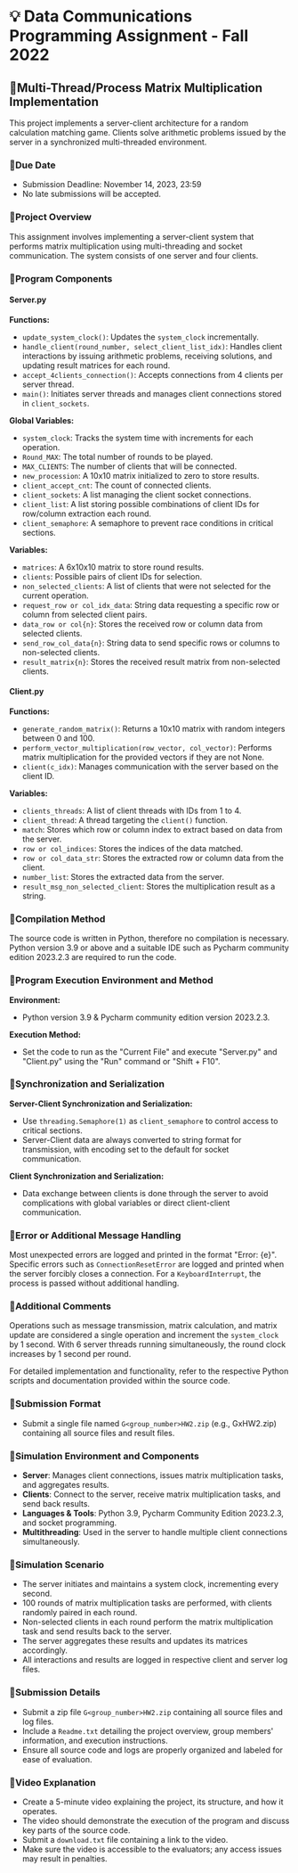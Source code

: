 # 💡 Data Communications Programming Assignment - Fall 2022

## 🌟Multi-Thread/Process Matrix Multiplication Implementation

This project implements a server-client architecture for a random calculation matching game. Clients solve arithmetic problems issued by the server in a synchronized multi-threaded environment.

### 📘Due Date

- Submission Deadline: November 14, 2023, 23:59
- No late submissions will be accepted.

### 📘Project Overview

This assignment involves implementing a server-client system that performs matrix multiplication using multi-threading and socket communication. The system consists of one server and four clients.

### 📘Program Components

#### Server.py

**Functions:**
- `update_system_clock()`: Updates the `system_clock` incrementally.
- `handle_client(round_number, select_client_list_idx)`: Handles client interactions by issuing arithmetic problems, receiving solutions, and updating result matrices for each round.
- `accept_4clients_connection()`: Accepts connections from 4 clients per server thread.
- `main()`: Initiates server threads and manages client connections stored in `client_sockets`.

**Global Variables:**
- `system_clock`: Tracks the system time with increments for each operation.
- `Round_MAX`: The total number of rounds to be played.
- `MAX_CLIENTS`: The number of clients that will be connected.
- `new_procession`: A 10x10 matrix initialized to zero to store results.
- `client_accept_cnt`: The count of connected clients.
- `client_sockets`: A list managing the client socket connections.
- `client_list`: A list storing possible combinations of client IDs for row/column extraction each round.
- `client_semaphore`: A semaphore to prevent race conditions in critical sections.

**Variables:**
- `matrices`: A 6x10x10 matrix to store round results.
- `clients`: Possible pairs of client IDs for selection.
- `non_selected_clients`: A list of clients that were not selected for the current operation.
- `request_row or col_idx_data`: String data requesting a specific row or column from selected client pairs.
- `data_row or col{n}`: Stores the received row or column data from selected clients.
- `send_row_col_data{n}`: String data to send specific rows or columns to non-selected clients.
- `result_matrix{n}`: Stores the received result matrix from non-selected clients.

#### Client.py

**Functions:**
- `generate_random_matrix()`: Returns a 10x10 matrix with random integers between 0 and 100.
- `perform_vector_multiplication(row_vector, col_vector)`: Performs matrix multiplication for the provided vectors if they are not None.
- `client(c_idx)`: Manages communication with the server based on the client ID.

**Variables:**
- `clients_threads`: A list of client threads with IDs from 1 to 4.
- `client_thread`: A thread targeting the `client()` function.
- `match`: Stores which row or column index to extract based on data from the server.
- `row or col_indices`: Stores the indices of the data matched.
- `row or col_data_str`: Stores the extracted row or column data from the client.
- `number_list`: Stores the extracted data from the server.
- `result_msg_non_selected_client`: Stores the multiplication result as a string.

### 📘Compilation Method

The source code is written in Python, therefore no compilation is necessary. Python version 3.9 or above and a suitable IDE such as Pycharm community edition 2023.2.3 are required to run the code.

### 📘Program Execution Environment and Method

**Environment:**
- Python version 3.9 & Pycharm community edition version 2023.2.3.

**Execution Method:**
- Set the code to run as the "Current File" and execute "Server.py" and "Client.py" using the "Run" command or "Shift + F10".

### 📘Synchronization and Serialization

**Server-Client Synchronization and Serialization:**
- Use `threading.Semaphore(1)` as `client_semaphore` to control access to critical sections.
- Server-Client data are always converted to string format for transmission, with encoding set to the default for socket communication.

**Client Synchronization and Serialization:**
- Data exchange between clients is done through the server to avoid complications with global variables or direct client-client communication.

### 📘Error or Additional Message Handling

Most unexpected errors are logged and printed in the format "Error: {e}". Specific errors such as `ConnectionResetError` are logged and printed when the server forcibly closes a connection. For a `KeyboardInterrupt`, the process is passed without additional handling.

### 📘Additional Comments

Operations such as message transmission, matrix calculation, and matrix update are considered a single operation and increment the `system_clock` by 1 second. With 6 server threads running simultaneously, the round clock increases by 1 second per round.

For detailed implementation and functionality, refer to the respective Python scripts and documentation provided within the source code.

### 🚀Submission Format

- Submit a single file named `G<group_number>HW2.zip` (e.g., GxHW2.zip) containing all source files and result files.

### 🚀Simulation Environment and Components

- **Server**: Manages client connections, issues matrix multiplication tasks, and aggregates results.
- **Clients**: Connect to the server, receive matrix multiplication tasks, and send back results.
- **Languages & Tools**: Python 3.9, Pycharm Community Edition 2023.2.3, and socket programming.
- **Multithreading**: Used in the server to handle multiple client connections simultaneously.

### 🚀Simulation Scenario

- The server initiates and maintains a system clock, incrementing every second.
- 100 rounds of matrix multiplication tasks are performed, with clients randomly paired in each round.
- Non-selected clients in each round perform the matrix multiplication task and send results back to the server.
- The server aggregates these results and updates its matrices accordingly.
- All interactions and results are logged in respective client and server log files.

### 🚀Submission Details

- Submit a zip file `G<group_number>HW2.zip` containing all source files and log files.
- Include a `Readme.txt` detailing the project overview, group members' information, and execution instructions.
- Ensure all source code and logs are properly organized and labeled for ease of evaluation.

### 🚀Video Explanation

- Create a 5-minute video explaining the project, its structure, and how it operates.
- The video should demonstrate the execution of the program and discuss key parts of the source code.
- Submit a `download.txt` file containing a link to the video.
- Make sure the video is accessible to the evaluators; any access issues may result in penalties.
